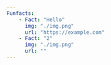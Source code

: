 ```yaml
---
Funfacts:
    - Fact: "Hello"
      img: "./img.png"
      url: "https://example.com"
    - Fact: "2"
      img: "./img.png"
      url: ""
---
```

